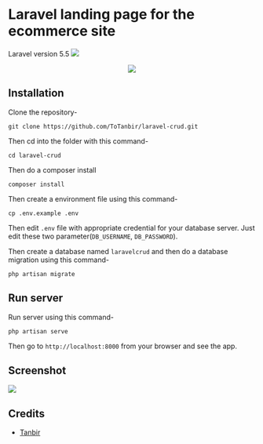 # Laravel landing page for the ecommerce site
Laravel version 5.5
![](https://github.com/turtle220/PHP_TEST/tree/master/public/images/PHP_TEST.gif)
<p align="center">

  <img src="./public/images/PHP_TEST.gif">
</p>

## Installation

Clone the repository-
```
git clone https://github.com/ToTanbir/laravel-crud.git
```

Then cd into the folder with this command-
```
cd laravel-crud
```

Then do a composer install
```
composer install
```

Then create a environment file using this command-
```
cp .env.example .env
```

Then edit `.env` file with appropriate credential for your database server. Just edit these two parameter(`DB_USERNAME`, `DB_PASSWORD`).

Then create a database named `laravelcrud` and then do a database migration using this command-
```
php artisan migrate
```

## Run server

Run server using this command-
```
php artisan serve
```

Then go to `http://localhost:8000` from your browser and see the app.

## Screenshot

![](https://github.com/turtle220/PHP_TEST/tree/master/public/images/PHP_TEST.gif)

## Credits

- [Tanbir](https://github.com/ToTanbir)


